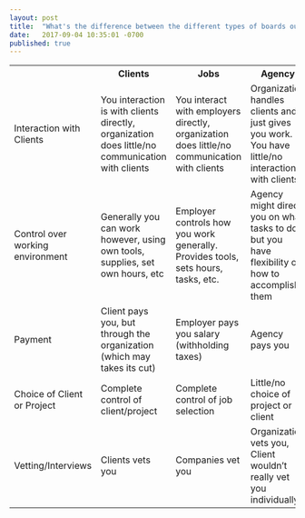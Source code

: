 ```yaml
---
layout: post
title:  "What's the difference between the different types of boards out there?"
date:   2017-09-04 10:35:01 -0700
published: true
---
```


<table>
  <tr>
    <th>&nbsp;</th>
    <th>Clients</th>
    <th>Jobs</th>
    <th>Agency</th>
  </tr>
  <tr>
    <td>Interaction with Clients</td>
    <td>You interaction is with clients directly, organization does little/no communication with clients</td>
    <td>You interact with employers directly, organization does little/no communication with clients</td>
    <td>Organization handles clients and just gives you work. You have little/no interaction with clients</td>
  </tr>
  <tr>
    <td>Control over working environment</td>
    <td>Generally you can work however, using own tools, supplies, set own hours, etc</td>
    <td>Employer controls how you work generally. Provides tools, sets hours, tasks, etc.</td>
    <td>Agency might direct you on what tasks to do but you have flexibility on how to accomplish them</td>
  </tr>
  <tr>
    <td>Payment</td>
    <td>Client pays you, but through the organization (which may takes its cut)</td>
    <td>Employer pays you salary (withholding taxes)</td>
    <td>Agency pays you</td>
  </tr>
  <tr>
    <td>Choice of Client or Project</td>
    <td>Complete control of client/project</td>
    <td>Complete control of job selection</td>
    <td>Little/no choice of project or client</td>
  </tr>
  <tr>
    <td>Vetting/Interviews</td>
    <td>Clients vets you</td>
    <td>Companies vet you</td>
    <td>Organization vets you, Client wouldn’t really vet you individually</td>
  </tr>
</table>

